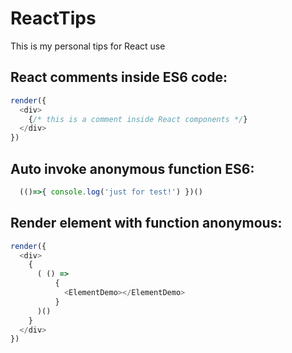 # ReactTips
This is my personal tips for React use

## React comments inside ES6 code:

```javascript
render({
  <div>
    {/* this is a comment inside React components */}
  </div>
})
```

## Auto invoke anonymous function ES6:

```javascript
  (()=>{ console.log('just for test!') })()
```

## Render element with function anonymous:
```javascript
render({
  <div>
    {
      ( () => 
          {
            <ElementDemo></ElementDemo>
          }
      )() 
    }
  </div>
})
```
